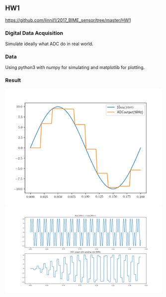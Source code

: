 ## HW1
https://github.com/linnil1/2017_BIME_sensor/tree/master/HW1

### Digital Data Acquisition
Simulate ideally what ADC do in real world.

### Data
Using python3 with numpy for simulating and matplotlib for plotting.

### Result
![](https://github.com/linnil1/2017_BIME_sensor/raw/master/HW1/ADC_1.png)
![](https://github.com/linnil1/2017_BIME_sensor/raw/master/HW1/ADC_2.png)
